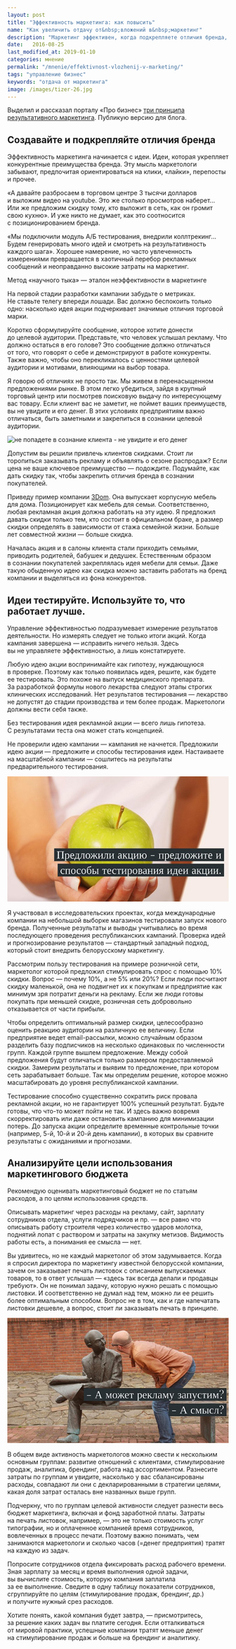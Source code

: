 ```yaml
---
layout: post
title: "Эффективность маркетинга: как повысить"
name: "Как увеличить отдачу от&nbsp;вложений в&nbsp;маркетинг"
description: "Маркетинг эффективен, когда подкрепляете отличия бренда, тестируете идеи, анализируете бюджет по&nbsp;целям использования."
date:   2016-08-25
last_modified_at: 2019-01-10
categories: мнение
permalink: "/mnenie/effektivnost-vlozhenij-v-marketing/"
tags: "управление бизнес"
keywords: "отдача от маркетинга"
image: /images/tizer-26.jpg
---
```


<p>Выделил и&nbsp;рассказал порталу «Про бизнес» <a href="//probusiness.io/do_it/2445-ne-stavte-telegu-vperedi-loshadi-veshchi-kotorye-obyazatelno-dolzhen-znat-i-delat-marketolog.html">три принципа результативного маркетинга</a>. Публикую версию для блога.</p><!--more-->
<h2>Создавайте и&nbsp;подкрепляйте отличия бренда</h2>
<p>Эффективность маркетинга начинается с&nbsp;идеи. Идеи, которая укрепляет конкурентные преимущества бренда. Эту мысль маркетологи забывают, предпочитая ориентироваться на&nbsp;клики, «лайки», перепосты и&nbsp;прочее.</p>
<p>«А&nbsp;давайте разбросаем в&nbsp;торговом центре 3&nbsp;тысячи долларов и&nbsp;выложим видео на&nbsp;youtube. Это&nbsp;же столько просмотров наберет... Или&nbsp;же предложим скидку тому, кто выложит в&nbsp;сеть, как он&nbsp;громит свою кухню». И&nbsp;уже никто не&nbsp;думает, как это соотносится с&nbsp;позиционированием бренда.</p>
<p>«Мы&nbsp;подключили модуль А/Б тестирования, внедрили коллтрекинг... Будем генерировать много идей и&nbsp;смотреть на&nbsp;результативность каждого шага». Хорошее намерение, но&nbsp;часто увлеченность измерениями превращается в&nbsp;хаотичный перебор рекламных сообщений и&nbsp;неоправданно высокие затраты на&nbsp;маркетинг.</p>
<div class="hip">Метод «научного тыка»&nbsp;— эталон неэффективности в&nbsp;маркетинге</div>
<p>На&nbsp;первой стадии разработки кампании забудьте o&nbsp;метриках. Не&nbsp;ставьте телегу впереди лошади. Вас должно беспокоить только одно: насколько идея акции подчеркивает значимые отличия торговой марки.</p>
<p>Коротко сформулируйте сообщение, которое хотите донести до&nbsp;целевой аудитории. Представьте, что человек услышал рекламу. Что должно остаться в&nbsp;его голове? Это сообщение должно отличаться от&nbsp;того, что говорят о&nbsp;себе и&nbsp;демонстрируют в&nbsp;работе конкуренты. Также важно, чтобы оно перекликалось с&nbsp;ценностями целевой аудитории и&nbsp;мотивами, влияющими на&nbsp;выбор товара.</p>
<p>Я&nbsp;говорю об&nbsp;отличиях не&nbsp;просто так. Мы&nbsp;живем в&nbsp;перенасыщенном предложениями рынке. В&nbsp;этом легко убедиться, зайдя в&nbsp;крупный торговый центр или посмотрев поисковую выдачу по&nbsp;интересующему вас товару. Если клиент вас не&nbsp;заметит, не&nbsp;поймет ваших преимуществ, вы&nbsp;не&nbsp;увидите и&nbsp;его денег. В&nbsp;этих условиях предприятиям важно отличаться, быть заметными и&nbsp;закрепиться в&nbsp;сознании целевой аудитории.</p>
<p><img src="https://res.cloudinary.com/bartoshevich/image/upload/q_auto,f_auto/v1540025076/efma1.jpg" alt="не попадете в сознание клиента - не увидите и его денег"/></p>
<p>Допустим вы&nbsp;решили привлечь клиентов скидками. Стоит&nbsp;ли торопиться заказывать рекламу и&nbsp;объявлять о&nbsp;сезоне распродаж? Если цена не&nbsp;ваше ключевое преимущество&nbsp;— подождите. Подумайте, как дать скидку так, чтобы закрепить отличия бренда в&nbsp;сознании покупателей.</p>
<p>Приведу пример компании <a href="/opyt/3dom-mebel-dlya-semi/">3Dom</a>. Она выпускает корпусную мебель для дома. Позиционирует как мебель для семьи. Соответственно, любая рекламная акция должна работать на&nbsp;эту идею. Я&nbsp;предложил давать скидки только тем, кто состоит в&nbsp;официальном браке, а&nbsp;размер скидки определять в&nbsp;зависимости от&nbsp;стажа семейной жизни. Больше лет совместной жизни&nbsp;— больше скидка.</p>
<p>Началась акция и&nbsp;в&nbsp;салоны клиента стали приходить семьями, приводить родителей, бабушек и&nbsp;дедушек. Естественным образом в&nbsp;сознании покупателей закреплялась идея мебели для семьи. Даже такую обыденную идею как скидка можно заставить работать на&nbsp;бренд компании и&nbsp;выделяться из&nbsp;фона конкурентов.</p>
<h2>Идеи тестируйте. Используйте&nbsp;то, что работает лучше.</h2>
<p>Управление эффективностью подразумевает измерение результатов деятельности. Но&nbsp;измерять следует не&nbsp;только итоги акций. Когда кампания завершена&nbsp;— исправить ничего нельзя. Здесь вы&nbsp;не&nbsp;управляете эффективностью, а&nbsp;лишь констатируете.</p>
<p>Любую идею акции воспринимайте как гипотезу, нуждающуюся в&nbsp;проверке. Поэтому как только появилась идея, решите, как будете ее&nbsp;тестировать. Это похоже на&nbsp;выпуск медицинского препарата. За&nbsp;разработкой формулы нового лекарства следуют этапы строгих клинических исследований. Нет результатов тестирования&nbsp;— лекарство не&nbsp;допустят до&nbsp;стадии производства и&nbsp;тем более продаж. Маркетологи должны вести себя также.</p>
<div class="hip">Без тестирования идея рекламной акции&nbsp;— всего лишь гипотеза. С&nbsp;результатами теста она может стать концепцией.</div>
<p>Не&nbsp;проверили идею кампании&nbsp;— кампания не&nbsp;начнется. Предложили идею акции&nbsp;— предложите и&nbsp;способы тестирования идеи. Настаиваете на&nbsp;масштабной кампании&nbsp;— сошлитесь на&nbsp;результаты предварительного тестирования.</p>
<p><img src="/images/efma2.jpg" alt="предложили идею - предложите и тест" /></p>
<p>Я&nbsp;участвовал в&nbsp;исследовательских проектах, когда международные компании на&nbsp;небольшой выборке магазинов тестировали запуск нового бренда. Полученные результаты и&nbsp;выводы учитывались во&nbsp;время последующего проведения республиканских кампаний. Проверка идей и&nbsp;прогнозирование результатов&nbsp;— стандартный западный подход, который стоит внедрить белорусскому маркетингу.</p>
<p>Рассмотрим пользу тестирования на&nbsp;примере розничной сети, маркетолог которой предложил стимулировать спрос с&nbsp;помощью&nbsp;10% скидки. Вопрос&nbsp;— почему&nbsp;10%, а&nbsp;не&nbsp;5% или 20%? Если люди посчитают скидку маленькой, она не&nbsp;подвигнет их&nbsp;к&nbsp;покупкам и&nbsp;предприятие как минимум зря потратит деньги на&nbsp;рекламу. Если&nbsp;же люди готовы покупать при меньшей скидке, розничная сеть добровольно отказывается от&nbsp;части прибыли.</p>
<p>Чтобы определить оптимальный размер скидки, целесообразно оценить реакцию аудитории на&nbsp;различную ее&nbsp;величину. Если предприятие ведет email-рассылки, можно случайным образом разделить базу подписчиков на&nbsp;несколько одинаковых по&nbsp;численности групп. Каждой группе вышлем предложение. Между собой предложения будут отличаться только размером предоставляемой скидки. Замерим результаты и&nbsp;выявим то&nbsp;предложение, при котором сеть зарабатывает больше. Так мы&nbsp;определим решение, которое можно масштабировать до&nbsp;уровня республиканской кампании.</p>
<p>Тестирование способно существенно сократить риск провала рекламной акции, но&nbsp;не&nbsp;гарантирует 100% успешный результат. Будьте готовы, что что-то может пойти не&nbsp;так. И&nbsp;здесь важно вовремя скорректировать или даже остановить кампанию для минимизации потерь. До&nbsp;запуска акции определите временные контрольные точки (например, <span class="noperenos">5-й,</span> <span class="noperenos">10-й</span> и&nbsp;<span class="noperenos">20-й</span> день кампании), в&nbsp;которых вы&nbsp;сравните результаты с&nbsp;ожиданиями и&nbsp;прогнозами.</p>
<h2>Анализируйте цели использования маркетингового бюджета</h2>
<p>Рекомендую оценивать маркетинговый бюджет не&nbsp;по&nbsp;статьям расходов, а&nbsp;по&nbsp;целям использования средств.</p>
<p>Описывать маркетинг через расходы на&nbsp;рекламу, сайт, зарплату сотрудников отдела, услуги подрядчиков и&nbsp;пр. —&nbsp;все равно что описывать работу строителя через количество ударов молотка, поднятий лопат с&nbsp;раствором и&nbsp;затраты на&nbsp;закупку метизов. Видимость работы есть, а&nbsp;понимания ее&nbsp;смысла&nbsp;— нет.</p>
<p>Вы&nbsp;удивитесь, но&nbsp;не&nbsp;каждый маркетолог об&nbsp;этом задумывается. Когда я&nbsp;спросил директора по&nbsp;маркетингу известной белорусской компании, зачем он&nbsp;заказывает печать листовок с&nbsp;описанием выпускаемых товаров, то&nbsp;в&nbsp;ответ услышал&nbsp;— «здесь так всегда делали и&nbsp;продавцы требуют». Он&nbsp;не&nbsp;понимал задачу, которую нужно решать с&nbsp;помощью листовки. И&nbsp;соответственно не&nbsp;думал над тем, можно&nbsp;ли ее&nbsp;решить более оптимальным способом. Вопрос не&nbsp;в&nbsp;том, как и&nbsp;где напечатать листовки дешевле, а&nbsp;вопрос, стоит&nbsp;ли заказывать печать в&nbsp;принципе.</p>
<p><img src="/images/efma3.jpg" alt="Зачем реклама"/></p>
<p>В&nbsp;общем виде активность маркетологов можно свести к&nbsp;нескольким основным группам: развитие отношений с&nbsp;клиентами, стимулирование продаж, аналитика, брендинг, работа над ассортиментом. Разнесите затраты по&nbsp;группам и&nbsp;увидите, насколько у&nbsp;вас сбалансированы расходы, совпадают&nbsp;ли они с&nbsp;декларированными в&nbsp;стратегии целями, какая доля затрат осталась вне названных выше групп.</p>
<p>Подчеркну, что по&nbsp;группам целевой активности следует разнести весь бюджет маркетинга, включая и&nbsp;фонд заработной платы. Затраты на&nbsp;печать листовок, например,&nbsp;— это не&nbsp;только стоимость услуг типографии, но&nbsp;и&nbsp;оплаченное компанией время сотрудников, вовлеченных в&nbsp;процесс печати. Поэтому важно понимать, чем занимаются маркетологи и&nbsp;сколько часов (=денег предприятия) тратят на&nbsp;каждую из&nbsp;задач.</p>
<p>Попросите сотрудников отдела фиксировать расход рабочего времени. Зная зарплату за&nbsp;месяц и&nbsp;время выполнения одной задачи, вы&nbsp;вычислите стоимость, которую компания заплатила за&nbsp;ее&nbsp;выполнение. Сведите в&nbsp;одну таблицу показатели сотрудников, сгруппируйте по&nbsp;целям (стимулирование продаж, брендинг, др.) и&nbsp;получите нужный срез расходов.</p>
<p>Хотите понять, какой компания будет завтра,&nbsp;— присмотритесь, за&nbsp;решение каких задач вы&nbsp;платите сегодня. Если отталкиваться от&nbsp;мировой практики, успешные компании тратят меньше денег на&nbsp;стимулирование продаж и&nbsp;больше на&nbsp;брендинг и&nbsp;аналитику.</p>
